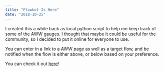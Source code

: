 ```yaml
---
title: "Flowbot Is Here"
date: "2018-10-25"
---
```


I created this a while back as local python script to help me keep track of some of the AWW gauges.  I thought that maybe it could be useful for the community, so I decided to put it online for everyone to use.

You can enter in a link to a AWW page as well as a target flow, and be notified when the flow is either above, or below based on your preference.  

You can check it out <a href="/flowbot/">here</a>!